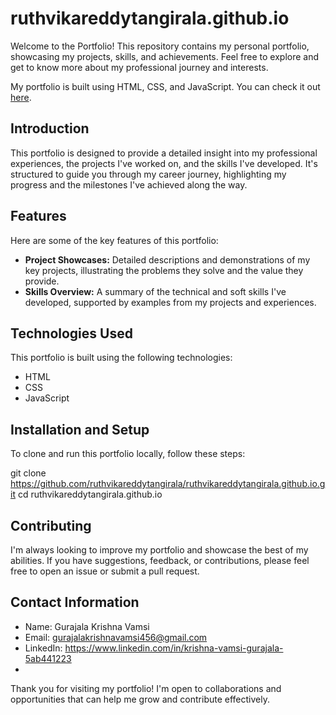 # ruthvikareddytangirala.github.io

Welcome to the Portfolio! This repository contains my personal portfolio, showcasing my projects, skills, and achievements. Feel free to explore and get to know more about my professional journey and interests.

My portfolio is built using HTML, CSS, and JavaScript. You can check it out [here]([https://vamsigurajala.github.io/krishnavamsigurajala/]).

## Introduction

This portfolio is designed to provide a detailed insight into my professional experiences, the projects I've worked on, and the skills I've developed. It's structured to guide you through my career journey, highlighting my progress and the milestones I've achieved along the way.

## Features

Here are some of the key features of this portfolio:

- **Project Showcases:** Detailed descriptions and demonstrations of my key projects, illustrating the problems they solve and the value they provide.
- **Skills Overview:** A summary of the technical and soft skills I've developed, supported by examples from my projects and experiences.

## Technologies Used

This portfolio is built using the following technologies:

- HTML
- CSS
- JavaScript

## Installation and Setup

To clone and run this portfolio locally, follow these steps:

git clone https://github.com/ruthvikareddytangirala/ruthvikareddytangirala.github.io.git
cd ruthvikareddytangirala.github.io

## Contributing
I'm always looking to improve my portfolio and showcase the best of my abilities. If you have suggestions, feedback, or contributions, please feel free to open an issue or submit a pull request.

## Contact Information
- Name: Gurajala Krishna Vamsi
- Email: gurajalakrishnavamsi456@gmail.com
- LinkedIn: https://www.linkedin.com/in/krishna-vamsi-gurajala-5ab441223
- 
Thank you for visiting my portfolio! I'm open to collaborations and opportunities that can help me grow and contribute effectively.

